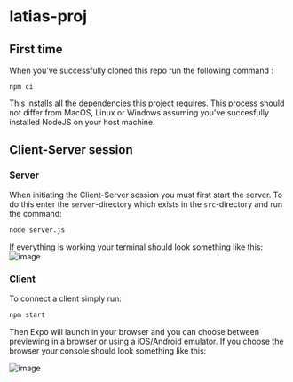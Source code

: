 # latias-proj

## First time

When you've successfully cloned this repo run the following command :
```
npm ci
``` 
This installs all the dependencies this project requires.
This process should not differ from MacOS, Linux or Windows assuming you've succesfully installed NodeJS on your host machine.

## Client-Server session

### Server
When initiating the Client-Server session you must first start the server. To do this enter the `server`-directory which exists in the `src`-directory and run the command:
```bash
node server.js
```

If everything is working your terminal should look something like this:
![image](https://user-images.githubusercontent.com/55285451/113585007-eaae8c80-962b-11eb-9f0c-616a5c71464e.png)


### Client

To connect a client simply run:
```bash
npm start
```

Then Expo will launch in your browser and you can choose between previewing in a browser or using a iOS/Android emulator.
If you choose the browser your console should look something like this:

![image](https://user-images.githubusercontent.com/55285451/113585858-1120f780-962d-11eb-81f5-9c4978737d20.png)

